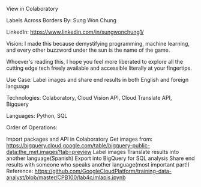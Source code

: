 View in Colaboratory

Labels Across Borders
By: Sung Won Chung

LinkedIn: https://www.linkedin.com/in/sungwonchung1/

Vision: I made this because demystifying programming, machine learning, and every other buzzword under the sun is the name of the game.

Whoever's reading this, I hope you feel more liberated to explore all the cutting edge tech freely available and accessible literally at your fingertips.

Use Case: Label images and share end results in both English and foreign language

Technologies: Colaboratory, Cloud Vision API, Cloud Translate API, Bigquery

Languages: Python, SQL

Order of Operations:

Import packages and API in Colaboratory
Get images from: https://bigquery.cloud.google.com/table/bigquery-public-data:the_met.images?tab=preview
Label images
Translate results into another language(Spanish)
Export into BigQuery for SQL analysis
Share end results with someone who speaks another language(most important part!)
Reference: https://github.com/GoogleCloudPlatform/training-data-analyst/blob/master/CPB100/lab4c/mlapis.ipynb
